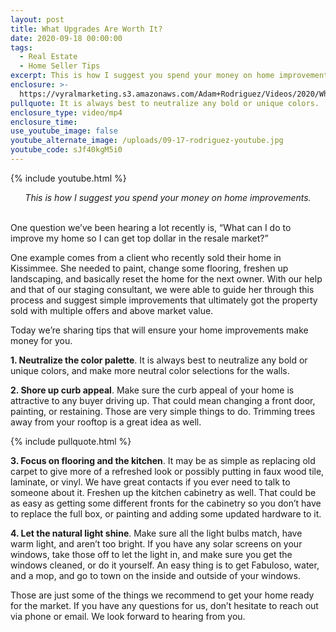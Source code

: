 ```yaml
---
layout: post
title: What Upgrades Are Worth It?
date: 2020-09-18 00:00:00
tags:
  - Real Estate
  - Home Seller Tips
excerpt: This is how I suggest you spend your money on home improvements
enclosure: >-
  https://vyralmarketing.s3.amazonaws.com/Adam+Rodriguez/Videos/2020/What+Upgrades+Are+Worth+It_.mp4
pullquote: It is always best to neutralize any bold or unique colors.
enclosure_type: video/mp4
enclosure_time:
use_youtube_image: false
youtube_alternate_image: /uploads/09-17-rodriguez-youtube.jpg
youtube_code: sJf40kgM5i0
---
```


{% include youtube.html %}

<center><em>This is how I suggest you spend your money on home improvements.</em></center>

<br>One question we’ve been hearing a lot recently is, “What can I do to improve my home so I can get top dollar in the resale market?”

One example comes from a client who recently sold their home in Kissimmee. She needed to paint, change some flooring, freshen up landscaping, and basically reset the home for the next owner. With our help and that of our staging consultant, we were able to guide her through this process and suggest simple improvements that ultimately got the property sold with multiple offers and above market value.

Today we’re sharing tips that will ensure your home improvements make money for you.

**1\. Neutralize the color palette**. It is always best to neutralize any bold or unique colors, and make more neutral color selections for the walls.

**2\. Shore up curb appeal**. Make sure the curb appeal of your home is attractive to any buyer driving up. That could mean changing a front door, painting, or restaining. Those are very simple things to do. Trimming trees away from your rooftop is a great idea as well.

{% include pullquote.html %}

**3\. Focus on flooring and the kitchen**. It may be as simple as replacing old carpet to give more of a refreshed look or possibly putting in faux wood tile, laminate, or vinyl. We have great contacts if you ever need to talk to someone about it. Freshen up the kitchen cabinetry as well. That could be as easy as getting some different fronts for the cabinetry so you don’t have to replace the full box, or painting and adding some updated hardware to it.

**4\. Let the natural light shine**. Make sure all the light bulbs match, have warm light, and aren’t too bright. If you have any solar screens on your windows, take those off to let the light in, and make sure you get the windows cleaned, or do it yourself. An easy thing is to get Fabuloso, water, and a mop, and go to town on the inside and outside of your windows.

Those are just some of the things we recommend to get your home ready for the market. If you have any questions for us, don’t hesitate to reach out via phone or email. We look forward to hearing from you.
